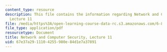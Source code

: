 ```yaml
---
content_type: resource
description: This file contains the information regarding Network and Computer Security,
  Lecture 11
file: /media/https%3A/open-learning-course-data-rc.s3.amazonaws.com/6-857-network-and-computer-security-spring-2014/67e37a2911104255980e84d1e7a37891_MIT6_857S14_Lec11.pdf
file_type: application/pdf
resourcetype: Document
title: Network and Computer Security, Lecture 11
uid: 67e37a29-1110-4255-980e-84d1e7a37891
---
```

